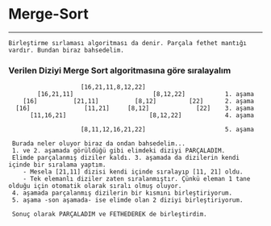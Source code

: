 # Merge-Sort
---

```
Birleştirme sırlaması algoritması da denir. Parçala fethet mantığı vardır. Bundan biraz bahsedelim.
```

### Verilen Diziyi Merge Sort algoritmasına göre sıralayalım
                        [16,21,11,8,12,22]
            [16,21,11]                      [8,12,22]           1. aşama
        [16]          [21,11]          [8,12]         [22]      2. aşama
      [16]               [11,21]     [8,12]             [22]    3. aşama
          [11,16,21]                       [8,12,22]            4. aşama
          
                        [8,11,12,16,21,22]                      5. aşama
                        
     Burada neler oluyor biraz da ondan bahsedelim... 
     1. ve 2. aşamada görüldüğü gibi elimdeki diziyi PARÇALADIM.
     Elimde parçalanmış diziler kaldı. 3. aşamada da dizilerin kendi içinde bir sıralama yaptım.
        - Mesela [21,11] dizisi kendi içinde sıralayıp [11, 21] oldu.
        - Tek elemanlı diziler zaten sıralanmıştır. Çünkü eleman 1 tane olduğu için otomatik olarak sıralı olmuş oluyor.
     4. aşamada parçalanmış dizilerin bir kısmını birleştiriyorum.
     5. aşama -son aşamada- ise elimde olan 2 diziyi birleştiriyorum.
     
     Sonuç olarak PARÇALADIM ve FETHEDEREK de birleştirdim.
